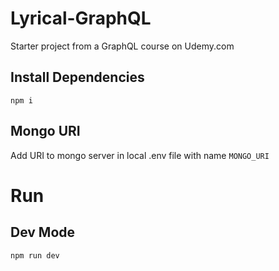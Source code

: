 # Lyrical-GraphQL
Starter project from a GraphQL course on Udemy.com

## Install Dependencies

`npm i`

## Mongo URI

Add URI to mongo server in local .env file with name `MONGO_URI`

# Run

## Dev Mode

`npm run dev`

